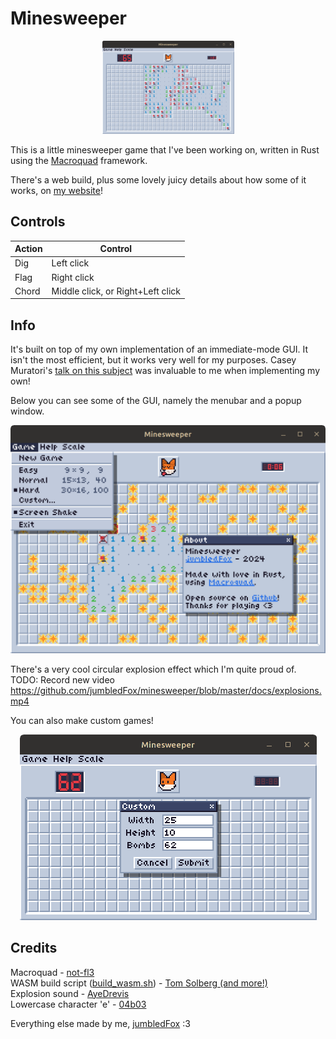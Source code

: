 # Minesweeper
<p align="center"><img src="/docs/ms.png"  width="211"></p>

This is a little minesweeper game that I've been working on, written in Rust using the [Macroquad](https://github.com/not-fl3/macroquad) framework.
 
 There's a web build, plus some lovely juicy details about how some of it works, on [my website](https://jumbledfox.github.io/minesweeper)!

## Controls
|Action|Control|
|--|--|
|Dig|Left click|
|Flag|Right click|
|Chord|Middle click, or Right+Left click|

## Info
It's built on top of my own implementation of an immediate-mode GUI. It isn't the most efficient, but it works very well for my purposes. Casey Muratori's [talk on this subject](https://youtu.be/Z1qyvQsjK5Y) was invaluable to me when implementing my own!

Below you can see some of the GUI,  namely the menubar and a popup window.<p align="center"><img src="/docs/menubar_popup.png" width="509"></p>

There's a very cool circular explosion effect which I'm quite proud of.
TODO: Record new video
https://github.com/jumbledFox/minesweeper/blob/master/docs/explosions.mp4

You can also make custom games!
<p align="center"><img src="/docs/custom.png" width="475"></p>

##  Credits
Macroquad - [not-fl3](https://github.com/not-fl3/macroquad)   
WASM build script ([build_wasm.sh](build_wasm.sh)) - [Tom Solberg (and more!)](https://gist.github.com/nicolas-sabbatini/8af10dddc96be76d2bf24fc671131add)   
Explosion sound - [AyeDrevis](https://freesound.org/people/AyaDrevis/sounds/649191/)   
Lowercase character 'e' - [04b03](https://www.dafont.com/04b-03.font)   

Everything else made by me, [jumbledFox](https://jumbledfox.github.io) :3   
